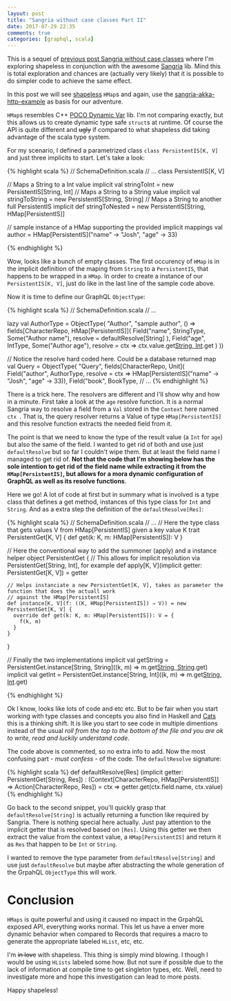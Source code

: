 ```yaml
---
layout: post
title: "Sangria without case classes Part II"
date: 2017-07-29 22:35
comments: true
categories: [graphql, scala]
---
```


This is a sequel of [previous post Sangria without case classes](http://paulosuzart.github.io/blog/2017/07/28/sangria-without-case-classes/) where I'm exploring shapeless in conjunction with the awesome [Sangria](http://sangria-graphql.org) lib. Mind this is total exploration and chances are (actually very likely) that it is possible to do simpler code to achieve the same effect.

In this post we will see [shapeless](https://github.com/milessabin/shapeless) `HMap`s and again, use the [sangria-akka-http-example](https://github.com/sangria-graphql/sangria-akka-http-example/) as basis for our adventure.
<!--more-->

`HMap`s resembles C++ [POCO Dynamic Var](https://pocoproject.org/docs/Poco.Dynamic.Struct.html) lib. I'm not comparing exactly, but this allows us to create dynamic type safe `struct`s at runtime. Of course the API is quite different and ~~ugly~~ if compared to what shapeless did taking advantage of the scala type system.

For my scenario, I defined a parametrized class `class PersistentIS[K, V]` and just three implicits to start. Let's take a look:

  {% highlight scala %}
  // SchemaDefinition.scala
  // ...
  class PersistentIS[K, V]

  // Maps a String to a Int value
  implicit val stringToInt = new PersistentIS[String, Int]
  // Maps a String to a String value
  implicit val stringToString = new PersistentIS[String, String]
  // Maps a String to another full PersistentIS
  implicit def stringToNested = new PersistentIS[String, HMap[PersistentIS]]

  // sample instance of a HMap supporting the provided implicit mappings
  val author = HMap[PersistentIS]("name" → "Josh", "age" → 33)

{% endhighlight %}

Wow, looks like a bunch of empty classes. The first occurency of `HMap` is in the implicit definition of the maping from `String` to a `PersistentIS`, that happens to be wrapped in a `HMap`. In order to create a instance of our `PersistentIS[K, V]`, just do like in the last line of the sample code above.

Now it is time to define our GraphQL `ObjectType`:

{% highlight scala %}
  // SchemaDefinition.scala
  // ...

  lazy val AuthorType = ObjectType(
    "Author",
    "sample author",
    () ⇒
      fields[CharacterRepo, HMap[PersistentIS]](
        Field("name", StringType,
          Some("Author name"),
          resolve = defaultResolve[String]
        ),
        Field("age", IntType,
          Some("Author age"),
          resolve = ctx ⇒ ctx.value.get[String, Int]("age").get
        )
      ))

  // Notice the resolve hard coded here. Could be a database returned map
  val Query = ObjectType(
    "Query", fields[CharacterRepo, Unit](
      Field("author", AuthorType,
        resolve = ctx ⇒ HMap[PersistentIS]("name" → "Josh", "age" → 33)),
      Field("book", BookType,
  // ...
{% endhighlight %}

There is a trick here. The resolvers are different and I'll show why and how in a minute. First take a look at the `age` resolve function. It is a normal Sangria way to resolve a field from a `Val` stored in the `Context` here named `ctx `. That is, the query resolver returns a Value of type `HMap[PersistentIS]` and this resolve function extracts the needed field from it.

The point is that we need to know the type of the result value (a `Int` for `age`) but also the same of the field. I wanted to get rid of both and use just `defaultResolve` but so far I couldn't wipe them. But at least the field name I managed to get rid of. **Not that the code that I'm showing below has the sole intention to get rid of the field name while extracting it from the `HMap[PersistentIS]`, but allows for a mora dynamic configuration of GraphQL as well as its resolve functions**.

Here we go! A lot of code at first but in summary what is involved is a type class that defines a get method, instances of this type class for `Int` and `String`. And as a extra step the definition of the `defaultResolve[Res]`:

{% highlight scala %}
  // SchemaDefinition.scala
  // ...
  // Here the type class that gets values V from HMap[PersistentIS] given a key value K
  trait PersistentGet[K, V] {
    def get(k: K, m: HMap[PersistentIS]): V
  }

  // Here the conventional way to add the summoner (apply) and a instance helper
  object PersistentGet {
    // This allows for implicit resolution via PersistentGet[String, Int], for example
    def apply[K, V](implicit getter: PersistentGet[K, V]) = getter

    // Helps instanciate a new PersistentGet[K, V], takes as parameter the function that does the actuall work
    // against the HMap[PersistentIS]
    def instance[K, V](f: ((K, HMap[PersistentIS]) ⇒ V)) = new PersistentGet[K, V] {
      override def get(k: K, m: HMap[PersistentIS]): V = {
        f(k, m)
      }
    }
  }


  // Finally the two implementations
  implicit val getString = PersistentGet.instance[String, String]((k, m) ⇒ m.get[String, String](k).get)
  implicit val getInt = PersistentGet.instance[String, Int]((k, m) ⇒ m.get[String, Int](k).get)


{% endhighlight %}

Ok I know, looks like lots of code and etc etc. But to be fair when you start working with type classes and concepts you also find in Haskell and [Cats](http://typelevel.org/cats/) this is a thinking shift. It is like you start to see code in multiple dimentions instead of the usual *roll from the top to the bottom of the file and you are ok to write, read and luckily understand code*.

The code above is commented, so no extra info to add. Now the most confusing part - *must confess* - of the code. The `defaultResolve` signature:

{% highlight scala %}
  def defaultResolve[Res]
    (implicit getter: PersistentGet[String, Res]) :
    (Context[CharacterRepo, HMap[PersistentIS]] => Action[CharacterRepo, Res]) = ctx ⇒ getter.get(ctx.field.name, ctx.value) 
{% endhighlight %}


Go back to the second snippet, you'll quickly grasp that `defaultResolve[String]` is actually returning a function like required by Sangria. There is nothing special here actually. Just pay attention to the implicit getter that is resolved based on `[Res]`. Using this getter we then extract the value from the context value, a `HMap[PersistentIS]` and return it as `Res` that happen to be `Int` or `String`.

I wanted to remove the type parameter from `defaultResolve[String]` and use just `defaultResolve` but maybe after abstracting the whole generation of the GrpahQL `ObjectType` this will work.

Conclusion
===

`HMaps` is quite powerful and using it caused no impact in the GrpahQL exposed API, everything works normal. This let us have a enver more dynamic behavior when compared to Records that requires a macro to generate the appropriate labeled `HList`, etc, etc.

I'm ~~in love~~ with shapeless. This thing is simply mind blowing. I though I would be using `HLists` labeled some how. But not sure if possible due to the lack of information at compile time to get singleton types, etc. Well, need to investigate more and hope this investigation can lead to more posts.

Happy shapeless!